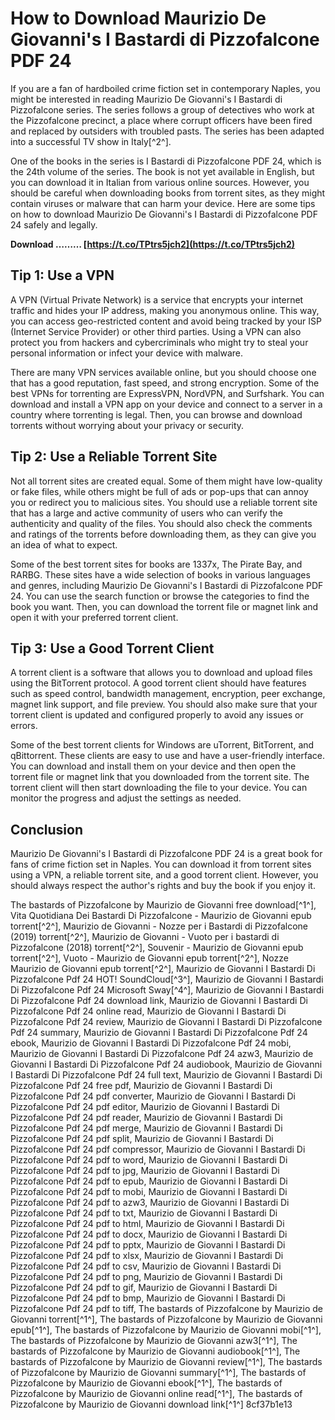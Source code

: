 # How to Download Maurizio De Giovanni's I Bastardi di Pizzofalcone PDF 24
 
If you are a fan of hardboiled crime fiction set in contemporary Naples, you might be interested in reading Maurizio De Giovanni's I Bastardi di Pizzofalcone series. The series follows a group of detectives who work at the Pizzofalcone precinct, a place where corrupt officers have been fired and replaced by outsiders with troubled pasts. The series has been adapted into a successful TV show in Italy[^2^].
 
One of the books in the series is I Bastardi di Pizzofalcone PDF 24, which is the 24th volume of the series. The book is not yet available in English, but you can download it in Italian from various online sources. However, you should be careful when downloading books from torrent sites, as they might contain viruses or malware that can harm your device. Here are some tips on how to download Maurizio De Giovanni's I Bastardi di Pizzofalcone PDF 24 safely and legally.
 
**Download ……… [https://t.co/TPtrs5jch2](https://t.co/TPtrs5jch2)**


 
## Tip 1: Use a VPN
 
A VPN (Virtual Private Network) is a service that encrypts your internet traffic and hides your IP address, making you anonymous online. This way, you can access geo-restricted content and avoid being tracked by your ISP (Internet Service Provider) or other third parties. Using a VPN can also protect you from hackers and cybercriminals who might try to steal your personal information or infect your device with malware.
 
There are many VPN services available online, but you should choose one that has a good reputation, fast speed, and strong encryption. Some of the best VPNs for torrenting are ExpressVPN, NordVPN, and Surfshark. You can download and install a VPN app on your device and connect to a server in a country where torrenting is legal. Then, you can browse and download torrents without worrying about your privacy or security.
 
## Tip 2: Use a Reliable Torrent Site
 
Not all torrent sites are created equal. Some of them might have low-quality or fake files, while others might be full of ads or pop-ups that can annoy you or redirect you to malicious sites. You should use a reliable torrent site that has a large and active community of users who can verify the authenticity and quality of the files. You should also check the comments and ratings of the torrents before downloading them, as they can give you an idea of what to expect.
 
Some of the best torrent sites for books are 1337x, The Pirate Bay, and RARBG. These sites have a wide selection of books in various languages and genres, including Maurizio De Giovanni's I Bastardi di Pizzofalcone PDF 24. You can use the search function or browse the categories to find the book you want. Then, you can download the torrent file or magnet link and open it with your preferred torrent client.
 
## Tip 3: Use a Good Torrent Client
 
A torrent client is a software that allows you to download and upload files using the BitTorrent protocol. A good torrent client should have features such as speed control, bandwidth management, encryption, peer exchange, magnet link support, and file preview. You should also make sure that your torrent client is updated and configured properly to avoid any issues or errors.
 
Some of the best torrent clients for Windows are uTorrent, BitTorrent, and qBittorrent. These clients are easy to use and have a user-friendly interface. You can download and install them on your device and then open the torrent file or magnet link that you downloaded from the torrent site. The torrent client will then start downloading the file to your device. You can monitor the progress and adjust the settings as needed.
 
## Conclusion
 
Maurizio De Giovanni's I Bastardi di Pizzofalcone PDF 24 is a great book for fans of crime fiction set in Naples. You can download it from torrent sites using a VPN, a reliable torrent site, and a good torrent client. However, you should always respect the author's rights and buy the book if you enjoy it.
 
The bastards of Pizzofalcone by Maurizio de Giovanni free download[^1^],  Vita Quotidiana Dei Bastardi Di Pizzofalcone - Maurizio de Giovanni epub torrent[^2^],  Maurizio de Giovanni - Nozze per i Bastardi di Pizzofalcone (2019) torrent[^2^],  Maurizio de Giovanni - Vuoto per i bastardi di Pizzofalcone (2018) torrent[^2^],  Souvenir - Maurizio de Giovanni epub torrent[^2^],  Vuoto - Maurizio de Giovanni epub torrent[^2^],  Nozze Maurizio de Giovanni epub torrent[^2^],  Maurizio de Giovanni I Bastardi Di Pizzofalcone Pdf 24 HOT! SoundCloud[^3^],  Maurizio de Giovanni I Bastardi Di Pizzofalcone Pdf 24 Microsoft Sway[^4^],  Maurizio de Giovanni I Bastardi Di Pizzofalcone Pdf 24 download link,  Maurizio de Giovanni I Bastardi Di Pizzofalcone Pdf 24 online read,  Maurizio de Giovanni I Bastardi Di Pizzofalcone Pdf 24 review,  Maurizio de Giovanni I Bastardi Di Pizzofalcone Pdf 24 summary,  Maurizio de Giovanni I Bastardi Di Pizzofalcone Pdf 24 ebook,  Maurizio de Giovanni I Bastardi Di Pizzofalcone Pdf 24 mobi,  Maurizio de Giovanni I Bastardi Di Pizzofalcone Pdf 24 azw3,  Maurizio de Giovanni I Bastardi Di Pizzofalcone Pdf 24 audiobook,  Maurizio de Giovanni I Bastardi Di Pizzofalcone Pdf 24 full text,  Maurizio de Giovanni I Bastardi Di Pizzofalcone Pdf 24 free pdf,  Maurizio de Giovanni I Bastardi Di Pizzofalcone Pdf 24 pdf converter,  Maurizio de Giovanni I Bastardi Di Pizzofalcone Pdf 24 pdf editor,  Maurizio de Giovanni I Bastardi Di Pizzofalcone Pdf 24 pdf reader,  Maurizio de Giovanni I Bastardi Di Pizzofalcone Pdf 24 pdf merge,  Maurizio de Giovanni I Bastardi Di Pizzofalcone Pdf 24 pdf split,  Maurizio de Giovanni I Bastardi Di Pizzofalcone Pdf 24 pdf compressor,  Maurizio de Giovanni I Bastardi Di Pizzofalcone Pdf 24 pdf to word,  Maurizio de Giovanni I Bastardi Di Pizzofalcone Pdf 24 pdf to jpg,  Maurizio de Giovanni I Bastardi Di Pizzofalcone Pdf 24 pdf to epub,  Maurizio de Giovanni I Bastardi Di Pizzofalcone Pdf 24 pdf to mobi,  Maurizio de Giovanni I Bastardi Di Pizzofalcone Pdf 24 pdf to azw3,  Maurizio de Giovanni I Bastardi Di Pizzofalcone Pdf 24 pdf to txt,  Maurizio de Giovanni I Bastardi Di Pizzofalcone Pdf 24 pdf to html,  Maurizio de Giovanni I Bastardi Di Pizzofalcone Pdf 24 pdf to docx,  Maurizio de Giovanni I Bastardi Di Pizzofalcone Pdf 24 pdf to pptx,  Maurizio de Giovanni I Bastardi Di Pizzofalcone Pdf 24 pdf to xlsx,  Maurizio de Giovanni I Bastardi Di Pizzofalcone Pdf 24 pdf to csv,  Maurizio de Giovanni I Bastardi Di Pizzofalcone Pdf 24 pdf to png,  Maurizio de Giovanni I Bastardi Di Pizzofalcone Pdf 24 pdf to gif,  Maurizio de Giovanni I Bastardi Di Pizzofalcone Pdf 24 pdf to bmp,  Maurizio de Giovanni I Bastardi Di Pizzofalcone Pdf 24 pdf to tiff,  The bastards of Pizzofalcone by Maurizio de Giovanni torrent[^1^],  The bastards of Pizzofalcone by Maurizio de Giovanni epub[^1^],  The bastards of Pizzofalcone by Maurizio de Giovanni mobi[^1^],  The bastards of Pizzofalcone by Maurizio de Giovanni azw3[^1^],  The bastards of Pizzofalcone by Maurizio de Giovanni audiobook[^1^],  The bastards of Pizzofalcone by Maurizio de Giovanni review[^1^],  The bastards of Pizzofalcone by Maurizio de Giovanni summary[^1^],  The bastards of Pizzofalcone by Maurizio de Giovanni ebook[^1^],  The bastards of Pizzofalcone by Maurizio de Giovanni online read[^1^],  The bastards of Pizzofalcone by Maurizio de Giovanni download link[^1^]
 8cf37b1e13
 
